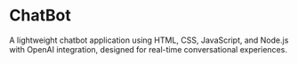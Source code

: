 # ChatBot
A lightweight chatbot application using HTML, CSS, JavaScript, and Node.js with OpenAI integration, designed for real-time conversational experiences.
